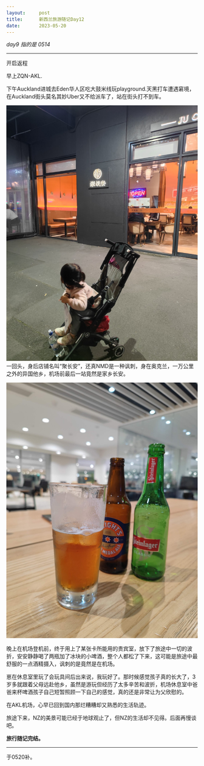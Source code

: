 ```yaml
---
layout:     post
title:      新西兰旅游随记Day12
date:       2023-05-20
---
```


*day9 指的是 0514*

---
开启返程

早上ZQN-AKL.

下午Auckland进城去Eden华人区吃大鼓米线玩playground.天黑打车遭遇窘境，在Auckland街头莫名其妙Uber又不给派车了，站在街头打不到车。


![奥克兰eden区聚长安餐厅](/images/202305/akl-changan.jpg)
一回头，身后店铺名叫“聚长安”，还真NMD是一种讽刺，身在奥克兰，一万公里之外的异国他乡，机场前最后一站竟然是家乡长安。


![奥克兰机场的啤酒](/images/202305/aklbeer.jpg)



晚上在机场登机前，终于用上了某张卡所能用的贵宾室，放下了旅途中一切的波折，安安静静喝了两瓶加了冰块的小啤酒，整个人都松了下来，这可能是旅途中最舒服的一点酒精摄入，讽刺的是竟然是在机场。

崽在休息室里玩了会玩具间后出来说，我玩好了。那时候感觉孩子真的长大了，3岁多就跟着父母远赴他乡，虽然是游玩但经历了太多辛苦和波折，机场休息室中爸爸来杯啤酒孩子自己短暂照顾一下自己的感觉，真的还是非常让为父欣慰的。


在AKL机场，心早已回到国内那烂糟糟却又熟悉的生活轨迹。


旅途下来，NZ的美景可能已经于地球观止了，但NZ的生活却不见得。后面再慢谈吧。



**旅行随记完结。**

---

于0520补。
